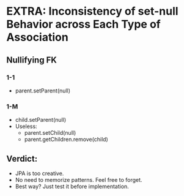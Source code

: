 # EXTRA: Inconsistency of set-null Behavior across Each Type of Association

## Nullifying FK

### 1-1
* parent.setParent(null)
### 1-M
* child.setParent(null)
* Useless: 
  * parent.setChild(null)
  * parent.getChildren.remove(child)


## Verdict: 

* JPA is too creative.
* No need to memorize patterns. Feel free to forget.
* Best way? Just test it before implementation.